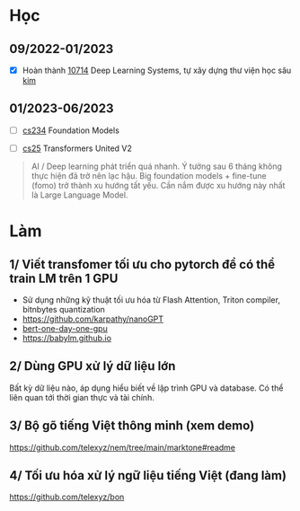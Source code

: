# Học



## 09/2022-01/2023

- [x] Hoàn thành [10714](https://dlsyscourse.org) Deep Learning Systems, tự xây dựng thư viện học sâu [kim](https://github.com/telexyz/kim)

## 01/2023-06/2023

- [ ] [cs234](https://stanford-cs324.github.io/winter2023/syllabus) Foundation Models

- [ ] [cs25](https://web.stanford.edu/class/cs25) Transformers United V2

> AI / Deep learning phát triển quá nhanh. Ý tưởng sau 6 tháng không thực hiện đã trở nên lạc hậu. Big foundation models + fine-tune (fomo) trở thành xu hướng tất yếu. Cần nắm được xu hướng này nhất là Large Language Model.

# Làm

## 1/ Viết transfomer tối ưu cho pytorch để có thể train LM trên 1 GPU
- Sử dụng những kỹ thuật tối ưu hóa từ Flash Attention, Triton compiler, bitnbytes quantization
- https://github.com/karpathy/nanoGPT
- [bert-one-day-one-gpu](https://github.com/jonasgeiping/cramming)
- https://babylm.github.io

## 2/ Dùng GPU xử lý dữ liệu lớn
Bất kỳ dữ liệu nào, áp dụng hiểu biết về lập trình GPU và database. Có thể liên quan tới thời gian thực và tài chính.

## 3/ Bộ gõ tiếng Việt thông minh (xem demo)
https://github.com/telexyz/nem/tree/main/marktone#readme

## 4/ Tối ưu hóa xử lý ngữ liệu tiếng Việt (đang làm)
https://github.com/telexyz/bon
